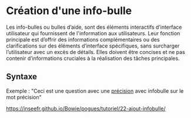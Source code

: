 # Création d'une info-bulle

Les info-bulles ou bulles d’aide, sont des éléments interactifs d’interface utilisateur qui fournissent de l'information aux utilisateurs. 
Leur fonction principale est d’offrir des informations complémentaires ou des clarifications sur des éléments d’interface spécifiques, sans surcharger l’utilisateur avec un excès de détails. 
Elles doivent être concises et ne pas contenir d’informations cruciales à la réalisation des tâches principales.

## Syntaxe

Exemple : "Ceci est une question avec une [précision](. "une infobulle sur précision") avec infobulle sur le mot précision"

<https://inseefr.github.io/Bowie/pogues/tutoriel/22-ajout-infobulle/>
